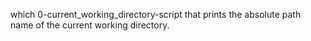 which 0-current_working_directory-script that prints the absolute path name of the current working directory.
